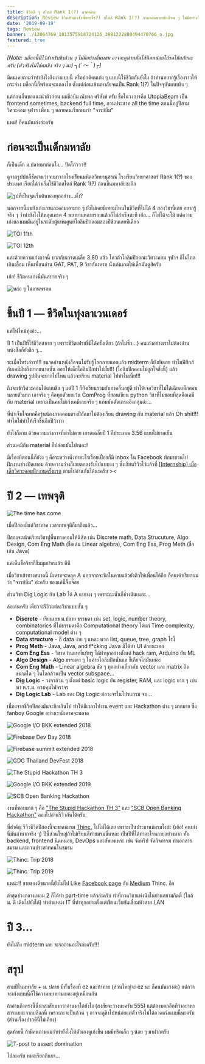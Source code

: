 ```yaml
---
title: ชีวิตดี ๆ สไตล์ Rank 1(?) ภาคคอม
description: Review ชีวิคตัวเอง(เพื่ออะไร?) สไตล์ Rank 1(?) ภาคคอมแบบขิงล้วน ๆ ไม่มีอย่างอื่นผสม
date: '2019-09-19'
tags: Review
banner: ./13064769_1013575918724125_3981222800494470766_o.jpg
featured: true
---
```


_[Note: บล็อกนี้มีไว้สำหรับขิงล้วน ๆ ไม่มีอย่างอื่นผสม อาจจะดูน่าหมั่นไส้นิดหน่อยโปรดให้อภัยนะครับ (ตัวจริงไม่ใช่คนขิง จริง ๆ นะ) ┐(´ ～｀)┌]_

มีคนเคยถามว่าทำยังไงถึงเก่งแบบนี้ หรือปกติคนเก่ง ๆ แบบนี้ใช้ชีวิตกันยังไง ถ้าท่านอยากรู้เรื่องราวให้กระจ่าง บล็อกนี้ก็พร้อมจะแถลงไข ตั้งแต่ก่อนเข้ามหาลัยจนเป็น Rank 1(?) ในปัจจุบันแบบขิง ๆ

แต่ก่อนอื่นขอแนะนำตัวก่อน ผมชื่อบีม ณัชพล ศรีสังข์ ครับ ชื่อในวงการคือ UtopiaBeam เป็น frontend sometimes, backend full time, กวนประสาท all the time ตอนนี้อยู่ปีสาม วิศวะคอม จุฬาฯ เพื่อน ๆ หลายคนเรียกผมว่า "จารย์บีม"

แหม่! ก็คนมันเก่งอ่ะครับ

# ก่อนจะเป็นเด็กมหาลัย

ก็เป็นเด็ก ม.ปลายมาก่อนไง... ปัดโถ่ววว!!

ดูจากรูปปกก็ชัดเจนว่าจบมาจากโรงเรีัยนมหิดลวิทยานุสรณ์ โรงเรียนวิทยาศาสตร์ Rank 1(?) ของประเทศ เรียกได้ว่าเริ่มใช้ชีวิตสไตล์ Rank 1(?) ก่อนขึ้นมหาลัยซะอีก

![รูปที่เป็นจุดเริ่มต้นของทุกอย่าง...มั้ง?](9efdfcca612e66cf71b9ebafcbe0b227_2_-1_art.jpg)

นอกจากนี้ผมยังเก่งเลขและคอมเอามาก ๆ ยังไม่เคยมีเทอมไหนในชีวิตที่ไม่ได้ 4 สองวิชานี้เลย อยากรู้จริง ๆ ว่าทำยังไงให้หลุดเกรด 4 พยายามหลายรอบแล้วก็ไม่สำเร็จซะที เฮ้อ... ก็ไม่ได้จะโม้ แต่ความเก่งของผมมันอยู่ในระดับผู้แทนศูนย์โอลิมปิกคอมสองปีซ้อนเลยทีเดียว

![TOI 11th](11013221_966638773387017_4529365470864138793_n.jpg)

![TOI 12th](13406835_1389758941074996_5209374445483803977_n.jpg)

และด้วยความเก่งกาจนี้ บวกกับเกรดเฉลี่ย 3.80 แล้ว โควต้าโอลิมปิกคณะวิศวะคอม จุฬาฯ ก็ไม่ไกลเกินเอื้อม เห็นเพื่อนอ่าน GAT, PAT, 9 วิชากันเหรอ นั่งเล่นเกมให้เด็กมันดูสิครับ

เฮ้อ! ชีวิตคนเก่งนี่มันสบายจริง ๆ

![หล่อ ๆ ในงานพรอม](17390519_1300074456740935_1011400854509382767_o.jpg)

# ขึ้นปี 1 — ชีวิตในทุ่งลาเวนเดอร์

แต่ไฟไหม้ทุ่งอ่ะ...

ปี 1 เป็นปีที่ใช้ชีวิตสบาย ๆ เพราะชีวิตเฟรชชี่มีได้ครั้งเดียว (ถ้าไม่ซิ่ว...) คนเก่งอย่างเราไม่ต้องอ่านหนังสือก็ยังชิล ๆ...

ซะเมื่อไหร่เล่าาา!!! ขนาดอ่านหนังสือจนไม่รับรู้โลกภายนอกแล้ว midterm ก็ยังยับเลย ทำไมฟิสิกส์กับเคมีมันถึงยากขนาดนั้น ออกให้เด็กโอลิมปิกทำใช่มั้ย!!! (โอลิมปิกคอมไม่ถูกใจสิ่งนี้) แล้ว drawing รูปมันจะยากไปไหน แล้วจะเรียน material ไปทำไมเนี่ย!!!

ถึงจะเข้าวิศวะคอมได้แบบชิล ๆ แต่ปี 1 ก็ยังเรียนรวมกับภาคอื่นอยู่ดี ทำให้เจอวิชาที่ไม่ได้เฉียดเด็กคอมหลายตัวมาก เอาจริง ๆ คือทุกตัวยกเว้น ComProg ที่สอนเขียน python วิชาที่ไม่ชอบที่สุดคือเคมีกับ material เพราะเป็นคนไม่เก่งเคมีเลยจริง ๆ แถมมันตัดเกรดอิงกลุ่มอ่ะ...

ที่น่าเจ็บใจมากคือรุ่นน้องภาคคอมตรงปีถัดมาไม่ต้องเรียน drawing กับ material แล้ว Oh shit!!! ทำไมไม่ทำให้เร็วขึ้นอีกปีว้าาาา

ยังไงก็ตาม ด้วยความเก่งกาจที่ฆ่าไม่ตาย เกรดเฉลี่ยปี 1 ก็ประมาณ 3.56 แบบไม่ยากเย็น

ส่วนเคมีกับ material ก็ปล่อยมันไปเนอะ!

มีเรื่องที่ตอนนี้ก็ยังง ๆ คือระหว่างนั่งทำอะไรเรื่อยเปื่อยก็มี inbox ใน Facebook ทักมาชวนไปฝึกงานช่วงปิดเทอม ด้วยความว่างก็เลยตกลงรับไปแบบงง ๆ ซึ่งเขียนรีวิวไว้แล้วที่ [[Internship] เมื่อเด็กวิศวะคอมฝึกงานครั้งแรก](https://medium.com/donuts-bangkok-family/internship-%E0%B9%80%E0%B8%A1%E0%B8%B7%E0%B9%88%E0%B8%AD%E0%B9%80%E0%B8%94%E0%B9%87%E0%B8%81%E0%B8%A7%E0%B8%B4%E0%B8%A8%E0%B8%A7%E0%B8%B0%E0%B8%84%E0%B8%AD%E0%B8%A1%E0%B8%9D%E0%B8%B6%E0%B8%81%E0%B8%87%E0%B8%B2%E0%B8%99%E0%B8%84%E0%B8%A3%E0%B8%B1%E0%B9%89%E0%B8%87%E0%B9%81%E0%B8%A3%E0%B8%81-a368489a457e) ตามไปอ่านกันได้นะครับ ><

# ปี 2 — เทพจุติ

![The time has come](39glsu.jpg)

เมื่อปีสองมีแต่วิชาภาค เวลาเทพจุติก็มาถึงแล้ว...

ปีสองจะเน้นเรียนวิชาปูพื้นทางคอมให้นิสิต เช่น Discrete math, Data Strucuture, Algo Design, Com Eng Math (ชื่อเล่น Linear algebra), Com Eng Ess, Prog Meth (ชื่อเล่น Java)

แค่เห็นชื่อวิชาก็ยิ้มมุมปากแล้ว หึหึ

เมื่อวิชาเข้าทางขนาดนี้ มีเหรอจะหลุด A นอกจากจะชิลในคาบแล้วยังติวให้เพื่อนได้อีก ก็คนเค้าเรียกผมว่า "จารย์บีม" อ่ะครับ ของแค่นี้จิ๊บจ๊อย

ส่วนวิชา Dig Logic กับ Lab ได้ A แบบงง ๆ เพราะฉะนั้นก็ช่างมันเนอะ...

ล้อเล่นครับ เดี๋ยวจะรีวิวแต่ละวิชาแบบสั้น ๆ
- **Discrete** - เรียนเลข ม.ปลาย ธรรมดา เช่น set, logic, number theory, combinatorics ที่ไม่ธรรมดาคือ Computational theory ได้แก่ Time complexity, computational model ต่าง ๆ
- **Data structure** - ก็ data ง่าย ๆ แหละ พวก list, queue, tree, graph ไรงี้
- **Prog Meth** - Java, Java, and f*cking Java มีได้ทำ UI ด้วยนะเออ
- **Com Eng Ess** - วิชาหว่านแหที่แท้ทรู ได้ทำทุกอย่างตั้งแต่ hack ram, Arduino ยัน ML
- **Algo Design** - Algo ธรรมดา ๆ ในค่ายโอลิมปิกนั่นแล ขี้เกียจไล่มันเยอะ
- **Com Eng Math** - Linear algebra ชัด ๆ ทุกอย่างเกี่ยวกับ vector และ matrix ถึงขนาดใด ๆ ในโลกล้วนเป็น vector subspace...
- **Dig Logic** - วงจรล้วน ๆ ตั้งแต่ basic logic ยัน register, RAM, และ logic ยาก ๆ เช่น หา ห.ร.ม. ควบคุมไฟจราจร
- **Dig Logic Lab** - Lab ของ Dig Logic ต่อวงจรในโปรแกรม จบ...

เนื่องจากชีวิตปีสองมันจะชิลเกินไป ทำให้มีเวลาไปงาน event และ Hackathon ต่าง ๆ มากมาย ซึ่ง fanboy Google อย่างเรามีเหรอจะพลาด

![Google I/O BKK extended 2018](36465732_2171507539566795_6713044011180883968_o.jpg)

![Firebase Dev Day 2018](43422580_1007534796093390_8231983242933174272_o.jpg)

![Firebase summit extended 2018](47227843_986469304873819_2623943242231578624_o.jpg)

![GDG Thailand DevFest 2018](44540178_963165693870847_2040665569375551488_o.jpg)

![The Stupid Hackathon TH 3](57308678_1070700639784018_4617452205295796224_o.jpg)

![Google I/O BKK extended 2019](61740016_1097234897130592_6337711728331063296_o.jpg)

![SCB Open Banking Hackathon](1_VktvoiXazsIjjKWb7c3xJw.jpg)

งานที่ชอบมาก ๆ คือ ["The Stupid Hackathon TH 3"](https://blog.utopiabeam.dev/stupid-hackathon-th3/) และ ["SCB Open Banking Hackathon"](https://blog.utopiabeam.dev/scb-hackathon/) ลองไปอ่านรีวิวกันได้ครับ

ที่สำคัญ รีวิวชีวิตปีสองนี้จะขาดชมรม [Thinc.](https://www.facebook.com/ThailandIncubator) ไปไม่ได้เลย เพราะเป็นประธานชมรมไงล่ะ (เฮ้อ! คนเก่งนี่มันลำบากจริง ๆ) ปีนี้ส่วนใหญ่ถ้าไม่เรียนก็ทำชมรมนี่แหละ เป็นปีที่ได้ทำอะไรหลายอย่างมาก ทั้ง backend, frontend นิดหน่อย, DevOps และสัพเพเหระ เช่น จัดทริป จัดกิจกรรม ทำเอกสารชมรม และกวนประสาทคนในชมรม

![Thinc. Trip 2018](37051327_1889063261116155_78639141792776192_o.jpg)

![Thinc. Trip 2019](62367216_2711249095592634_2983030524248850432_o.jpg)

แหน่ะ!! ขายของดีขนาดนี้ยังไม่ไป Like [Facebook page](https://www.facebook.com/ThailandIncubator) กับ [Medium](https://medium.com/thinc-org) Thinc. อีก

ล่าสุดช่วงกลางเทอม 2 ก็ได้ทำ part-time แล้วล่ะครับ ทำที่กวดวิชาแห่งนึงในย่านสยามกิตติ์ (ใกล้ ม. ดี เดินไปยังได้) ทำตำแหน่ง IT ที่ทำทุกอย่างตั้งแต่เขียนเว็บยันเชื่อมหัวสาย LAN

# ปี 3...

ยังไม่ถึง midterm เลย จะรออ่านอะไรล่ะครับ!!!

# สรุป

สามปีในมหาลัย + ม. ปลาย มีทั้งเรื่องที่ ez และท้าทาย (ส่วนใหญ่จะ ez นะ ก็คนมันเก่งอ่ะ) แต่กว่าจะเก่งแบบนี้ก็ใช้ความพยายามเยอะอยู่เหมือนกัน

ถ้าอ่านถึงตรงนี้นี่น่าสงสัยมากว่าอ่านมาได้ยังไง (สงสัยจะว่างนะครับ 555) แต่ต้องบอกอีกทีว่าอย่าหาสาระเยอะจากบล็อกนี้ เพราะกะจะปั่นล้วน ๆ อาจจะดูขิงไปหน่อยแต่ตัวจริงไม่ได้อวดเก่งแบบนี้นะครับ (ส่วนเรื่องปากดีนี่ไม่เถียง)

สุดท้ายนี้ ถ้ามีคนถามผมว่าทำยังไงให้ตัวเองดูเก่งขึ้น ผมมีทริคเล็ก ๆ น้อย ๆ มาฝากครับ

![T-post to assert domination](l-20862-how-to-increase-your-social-status-at-school.jpg)

ไปละครับ หมอเรียกกินยา...